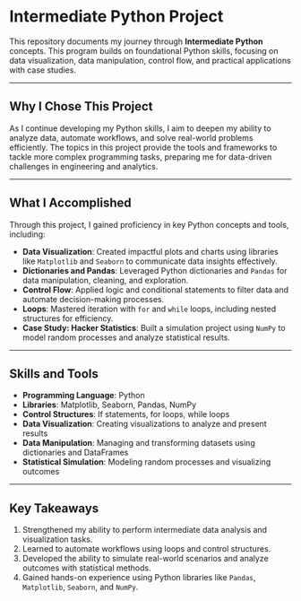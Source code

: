 # Intermediate Python Project

This repository documents my journey through **Intermediate Python** concepts. This program builds on foundational Python skills, focusing on data visualization, data manipulation, control flow, and practical applications with case studies.

---

## Why I Chose This Project

As I continue developing my Python skills, I aim to deepen my ability to analyze data, automate workflows, and solve real-world problems efficiently. The topics in this project provide the tools and frameworks to tackle more complex programming tasks, preparing me for data-driven challenges in engineering and analytics.

---

## What I Accomplished

Through this project, I gained proficiency in key Python concepts and tools, including:

- **Data Visualization**: Created impactful plots and charts using libraries like `Matplotlib` and `Seaborn` to communicate data insights effectively.
- **Dictionaries and Pandas**: Leveraged Python dictionaries and `Pandas` for data manipulation, cleaning, and exploration.
- **Control Flow**: Applied logic and conditional statements to filter data and automate decision-making processes.
- **Loops**: Mastered iteration with `for` and `while` loops, including nested structures for efficiency.
- **Case Study: Hacker Statistics**: Built a simulation project using `NumPy` to model random processes and analyze statistical results.

---

## Skills and Tools

- **Programming Language**: Python
- **Libraries**: Matplotlib, Seaborn, Pandas, NumPy
- **Control Structures**: If statements, for loops, while loops
- **Data Visualization**: Creating visualizations to analyze and present results
- **Data Manipulation**: Managing and transforming datasets using dictionaries and DataFrames
- **Statistical Simulation**: Modeling random processes and visualizing outcomes

---

## Key Takeaways

1. Strengthened my ability to perform intermediate data analysis and visualization tasks.
2. Learned to automate workflows using loops and control structures.
3. Developed the ability to simulate real-world scenarios and analyze outcomes with statistical methods.
4. Gained hands-on experience using Python libraries like `Pandas`, `Matplotlib`, `Seaborn`, and `NumPy`.
